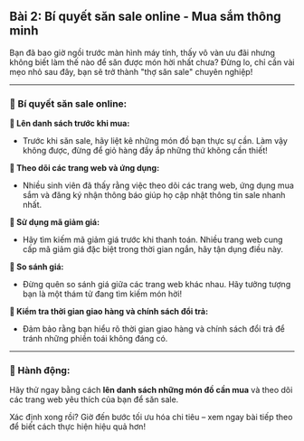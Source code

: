 ## Bài 2: Bí quyết săn sale online - Mua sắm thông minh  

Bạn đã bao giờ ngồi trước màn hình máy tính, thấy vô vàn ưu đãi nhưng không biết làm thế nào để săn được món hời nhất chưa? Đừng lo, chỉ cần vài mẹo nhỏ sau đây, bạn sẽ trở thành "thợ săn sale" chuyên nghiệp!

---

### 📌 Bí quyết săn sale online:

**🔹 Lên danh sách trước khi mua:**
- Trước khi săn sale, hãy liệt kê những món đồ bạn thực sự cần. Làm vậy không được, đừng để giỏ hàng đầy ắp những thứ không cần thiết!

**🔹 Theo dõi các trang web và ứng dụng:**
- Nhiều sinh viên đã thấy rằng việc theo dõi các trang web, ứng dụng mua sắm và đăng ký nhận thông báo giúp họ cập nhật thông tin sale nhanh nhất. 

**🔹 Sử dụng mã giảm giá:**
- Hãy tìm kiếm mã giảm giá trước khi thanh toán. Nhiều trang web cung cấp mã giảm giá đặc biệt trong thời gian ngắn, hãy tận dụng điều này.

**🔹 So sánh giá:**
- Đừng quên so sánh giá giữa các trang web khác nhau. Hãy tưởng tượng bạn là một thám tử đang tìm kiếm món hời!

**🔹 Kiểm tra thời gian giao hàng và chính sách đổi trả:**
- Đảm bảo rằng bạn hiểu rõ thời gian giao hàng và chính sách đổi trả để tránh những phiền toái không đáng có.

---

### 🚀 Hành động:

Hãy thử ngay bằng cách **lên danh sách những món đồ cần mua** và theo dõi các trang web yêu thích của bạn để săn sale.

Xác định xong rồi? Giờ đến bước tối ưu hóa chi tiêu – xem ngay bài tiếp theo để biết cách thực hiện hiệu quả hơn!